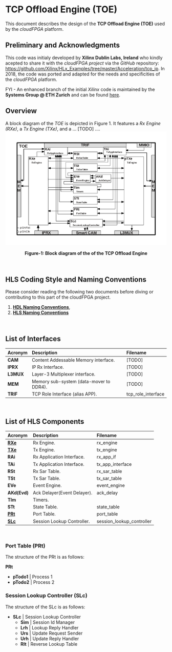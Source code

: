 # TCP Offload Engine (TOE)
This document describes the design of the **TCP Offload Engine (TOE)** used by the *cloudFPGA* platform.

## Preliminary and Acknowledgments
This code was initialy developed by **Xilinx Dublin Labs, Ireland** who kindly acepted to share it with the *cloudFPGA project* via the *GitHub* repository: https://github.com/Xilinx/HLx_Examples/tree/master/Acceleration/tcp_ip. In 2018, the code was ported and adapted for the needs and specificities of the *cloudFPGA* platform.

FYI - An enhanced branch of the initial *Xilinx* code is maintained by the **Systems Group @ ETH Zurich** and can be found [here](https://github.com/fpgasystems/fpga-network-stack).    

## Overview
A block diagram of the *TOE* is depicted in Figure 1. It features a *Rx Engine (RXe)*, a *Tx Engine (TXe)*, and a ... [TODO] ....
![Block diagram of the TOE](./images/Fig-TOE-Structure.bmp#center)
<p align="center"><b>Figure-1: Block diagram of the of the TCP Offload Engine</b></p>
<br>

## HLS Coding Style and Naming Conventions
Please consider reading the following two documents before diving or contributing to this part of the cloudFPGA project.
  1) [**HDL Naming Conventions**](../../hdl-naming-conventions.md), 
  2) [**HLS Naming Conventions**](../hls-naming-conventions.md)
<br>

## List of Interfaces

| Acronym         | Description                                           | Filename
|:----------------|:------------------------------------------------------|:--------------
| **CAM**         | Content Addessable Memory interface.                  | [TODO]
| **IPRX**        | IP Rx Interface.                                      | [TODO]
| **L3MUX**       | Layer-3 Multiplexer interface.                        | [TODO]
| **MEM**         | Memory sub-system (data-mover to DDR4).               | [TODO]
| **TRIF**        | TCP Role Interface (alias APP).                       | tcp_role_interface

<br>

## List of HLS Components

| Acronym         | Description                                           | Filename
|:----------------|:------------------------------------------------------|:--------------
| **[RXe](./RXe.md)**   | Rx Engine.                                            | rx_engine
| **[TXe](./TXe.md)**   | Tx Engine.                                            | tx_engine
| **RAi**         | Rx Application Interface.                             | rx_app_if
| **TAi**         | Tx Application Interface.                             | tx_app_interface
| **RSt**         | Rx Sar Table.                                         | rx_sar_table
| **TSt**         | Tx Sar Table.                                         | tx_sar_table
| **EVe**         | Event Engine.                                         | event_engine
| **AKd(Evd)**    | Ack Delayer(Event Delayer).                           | ack_delay
| **TIm**         | Timers.                                               | 
| **STt**         | State Table.                                          | state_table
| **[PRt](#prt)**       | Port Table.                                           | port_table
| **[SLc](#slc)**       | Session Lookup Controller.                            | session_lookup_controller

<br>

### <a name="prt"></a>Port Table (PRt)

The structure of the PRt is as follows:

**PRt**
- **pTodo1** | Process 1
- **pTodo2** | Process 2

### <a name="slc"></a>Session Lookup Controller (SLc)

The structure of the SLc is as follows:

- **SLc** | Session Lookup Controller
  - **Sim** | Session Id Manager
  - **Lrh** | Lookup Reply Handler
  - **Urs** | Update Request Sender
  - **Urh** | Update Reply Handler
  - **Rlt** | Reverse Lookup Table

